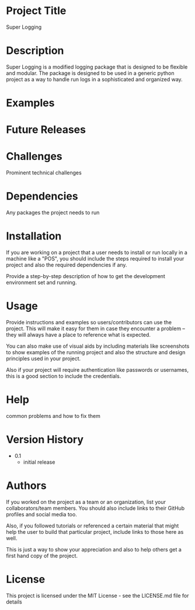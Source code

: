 # Project Title
Super Logging

# Description
Super Logging is a modified logging package that is designed to be flexible and modular.
The package is designed to be used in a generic python project as a way to handle run logs in a
sophisticated and organized way.

# Examples

# Future Releases

# Challenges
Prominent technical challenges

# Dependencies
Any packages the project needs to run

# Installation
If you are working on a project that a user needs to install or run locally in a machine like a "POS", you should include the steps required to install your project and also the required dependencies if any.

Provide a step-by-step description of how to get the development environment set and running.

# Usage
Provide instructions and examples so users/contributors can use the project. This will make it easy for them in case they encounter a problem – they will always have a place to reference what is expected.

You can also make use of visual aids by including materials like screenshots to show examples of the running project and also the structure and design principles used in your project.

Also if your project will require authentication like passwords or usernames, this is a good section to include the credentials.

# Help
common problems and how to fix them

# Version History
- 0.1 
    - initial release

# Authors
If you worked on the project as a team or an organization, list your collaborators/team members. You should also include links to their GitHub profiles and social media too.

Also, if you followed tutorials or referenced a certain material that might help the user to build that particular project, include links to those here as well.

This is just a way to show your appreciation and also to help others get a first hand copy of the project.

# License
This project is licensed under the MIT License - see the LICENSE.md file for details